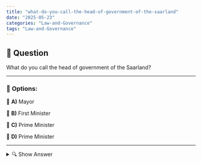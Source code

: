 ```yaml
---
title: "what-do-you-call-the-head-of-government-of-the-saarland"
date: "2025-05-23"
categories: "Law-and-Governance"
tags: "Law-and-Governance"
---
```


## 📌 **Question**

What do you call the head of government of the Saarland?



---

### 📝 **Options:**

🔘 **A)** Mayor

🔘 **B)** First Minister

🔘 **C)** Prime Minister

🔘 **D)** Prime Minister

---

<details>
  <summary>🔍 Show Answer</summary>

  <p>
💡  <b>Correct Answer:</b>  d
  </p>
  <p>
    📖<b>Explanation:</b>
    
  </p>
</details>
